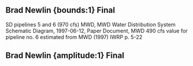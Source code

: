 ## Brad Newlin {bounds:1} Final
SD pipelines 5 and 6 (970 cfs)
MWD, MWD Water Distribution System Schematic Diagram, 1997-06-12, Paper Document, MWD
490 cfs value for pipeline no. 6 estimated from MWD (1997) IWRP p. 5-22

## Brad Newlin {amplitude:1} Final

